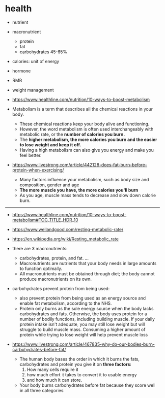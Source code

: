 # health

- nutrient
- macronutrient
  - protein
  - fat
  - carbohydrates 45-65%
- calories: unit of energy
- hormone
- RMR
- weight management

- https://www.healthline.com/nutrition/10-ways-to-boost-metabolism
- Metabolism is a term that describes all the chemical reactions in your body.
  - These chemical reactions keep your body alive and functioning.
  - However, the word metabolism is often used interchangeably with metabolic rate, or the **number of calories you burn.**
  - The **higher metabolism, the more calories you burn and the easier to lose weight and keep it off.**
  - Having a high metabolism can also give you energy and make you feel better.
- https://www.livestrong.com/article/442128-does-fat-burn-before-protein-when-exercising/
  - Many factors influence your metabolism, such as body size and composition, gender and age
  - **The more muscle you have, the more calories you'll burn**
  - As you age, muscle mass tends to decrease and slow down calorie burn.

---

- https://www.healthline.com/nutrition/10-ways-to-boost-metabolism#TOC_TITLE_HDR_10
- https://www.wellandgood.com/resting-metabolic-rate/
- https://en.wikipedia.org/wiki/Resting_metabolic_rate
- there are 3 macronutrients:
  - carbohydrates, protein, and fat. ...
  - Macronutrients are nutrients that your body needs in large amounts to function optimally.
  - All macronutrients must be obtained through diet; the body cannot produce macronutrients on its own.
- carbohydrates prevent protein from being used:

  - also prevent protein from being used as an energy source and enable fat metabolism, according to the NHS.
  - Protein only burns as the sole energy source when the body lacks carbohydrates and fats. Otherwise, the body uses protein for a number of bodily functions, including building muscle. If your daily protein intake isn't adequate, you may still lose weight but will struggle to build muscle mass. Consuming a higher amount of protein while trying to lose weight will help prevent muscle loss

- https://www.livestrong.com/article/467835-why-do-our-bodies-burn-carbohydrates-before-fat/
  - The human body bases the order in which it burns the fats, carbohydrates and protein you give it on **three factors:**
    1. How many cells require it
    2. how much effort it takes to convert it to usable energy
    3. and how much it can store.
  - Your body burns carbohydrates before fat because they score well in all three categories
